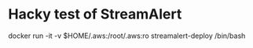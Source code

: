 # Hacky test of StreamAlert

docker run -it -v $HOME/.aws:/root/.aws:ro streamalert-deploy /bin/bash
